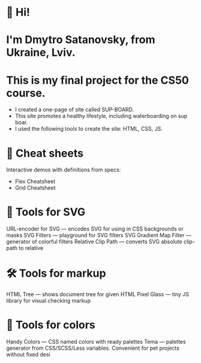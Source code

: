 # 👋 Hi!
# I'm Dmytro Satanovsky, from Ukraine, Lviv.
# This is my final project for the CS50 course.
  - I created a one-page of site called SUP-BOARD.
  - This site promotes a healthy lifestyle, including waterboarding on sup boar.
  - I used the following tools to create the site: HTML, CSS, JS.
# 📑 Cheat sheets
Interactive demos with definitions from specs:
- Flex Cheatsheet
- Grid Cheatsheet
# 📐 Tools for SVG
URL-encoder for SVG — encodes SVG for using in CSS backgrounds or masks
SVG Filters — playground for SVG filters
SVG Gradient Map Filter — generator of colorful filters
Relative Clip Path — converts SVG absolute clip-path to relative
# 🛠 Tools for markup
HTML Tree — shows document tree for given HTML
Pixel Glass — tiny JS library for visual checking markup
# 🎨 Tools for colors
Handy Colors — CSS named colors with ready palettes
Tema — palettes generator from CSS/SCSS/Less variables. Convenient for pet projects without fixed desi
